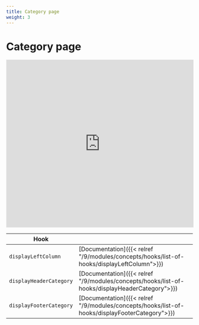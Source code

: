 ```yaml
---
title: Category page
weight: 3
---
```

# Category page

<iframe style="border: 1px solid rgba(0, 0, 0, 0.1);" width="100%" height="450" src="https://www.figma.com/embed?embed_host=share&url=https%3A%2F%2Fwww.figma.com%2Ffile%2FHKGzVBx5p2JaFrFocGe6p0%2FHook-Cartography%3Ftype%3Ddesign%26node-id%3D128%253A15444%26mode%3Ddev" allowfullscreen></iframe>

| Hook |  |
| --- | --- |
| `displayLeftColumn` | [Documentation]({{< relref "/9/modules/concepts/hooks/list-of-hooks/displayLeftColumn">}}) |
| `displayHeaderCategory` | [Documentation]({{< relref "/9/modules/concepts/hooks/list-of-hooks/displayHeaderCategory">}}) |
| `displayFooterCategory` | [Documentation]({{< relref "/9/modules/concepts/hooks/list-of-hooks/displayFooterCategory">}}) |